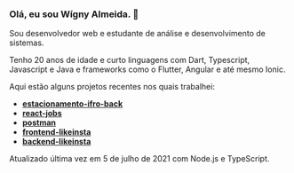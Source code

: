 ### Olá, eu sou Wígny Almeida. 👋

Sou desenvolvedor web e estudante de análise e desenvolvimento de sistemas.

Tenho 20 anos de idade e curto linguagens com Dart, Typescript, Javascript e Java e frameworks como o Flutter, Angular e até mesmo Ionic.

Aqui estão alguns projetos recentes nos quais trabalhei:
- **[estacionamento-ifro-back](https://github.com/Wigny/estacionamento-ifro-back)**
- **[react-jobs](https://github.com/Wigny/react-jobs)**
- **[postman](https://github.com/Wigny/postman)**
- **[frontend-likeinsta](https://github.com/Wigny/frontend-likeinsta)**
- **[backend-likeinsta](https://github.com/Wigny/backend-likeinsta)**

Atualizado última vez em 5 de julho de 2021 com Node.js e TypeScript.